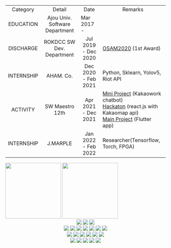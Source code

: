 <div><table width=100%>
  <tr>
    <td align='center'>Category</td>
    <td align='center'>Detail</td>
    <td align='center'>Date</td>
    <td align='center'>Remarks</td>
  </tr>
  <tr>
    <td align='center'>EDUCATION</td>
    <td align='center'>Ajou Univ. Software Department</td>
    <td>Mar 2017 - </td>
    <td></td>
  </tr>
  <tr>
    <td align='center'>DISCHARGE</td>
    <td align='center'>ROKDCC SW Dev. Department</td>
    <td align='center'>Jul 2019 - Dec 2020</td>
    <td><a href='https://github.com/osamhack2020/WEB_KookbangFriends_Woowahan'> OSAM2020</a> (1st Award)</td>
  </tr>
  <tr>
    <td align='center'>INTERNSHIP</td>
    <td align='center'>AHAM. Co.</td>
    <td align='center'>Dec 2020 - Feb 2021</td>
    <td> Python, Sklearn, Yolov5, Riot API </td>
  </tr>
  <tr>
    <td align='center'>ACTIVITY</td>
    <td align='center'>SW Maestro 12th</td>
    <td align='center'>Apr 2021 - Dec 2021</td>
    <td><a href='https://github.com/LiiNen/swm12_chatbot_team6'> Mini Project</a> (Kakaowork chatbot)<br><a href='https://github.com/O-Seonsik/SWM-stop-pigeon'> Hackaton</a> (react.js with Kakaomap api)<br><a href='https://github.com/LiiNen/LiiNen-Flutter-Source'> Main Project</a> (Flutter app)</td>
  </tr>
  <tr>
    <td align='center'>INTERNSHIP</td>
    <td align='center'>J.MARPLE</td>
    <td align='center'>Jan 2022 - Feb 2022</td>
    <td> Researcher(Tensorflow, Torch, FPGA) </td>
  </tr>
</table></div>

<div> <img src='https://github-readme-stats.vercel.app/api?username=LiiNen&count_private=true&show_icons=true' height='175px'/> <img src='https://github-readme-stats.vercel.app/api/top-langs/?username=Liinen&layout=compact&langs_count=6&exclude_repo=karaoke_crawler,DM-crayon,neobiz-food' height='175px'/> </div>

<!-- https://simpleicons.org -->
<div align='center'>
  <img src="https://img.shields.io/badge/macOS 11.4-000000?style=flat-square&logo=MACOS&logoColor=white"/>
  <img src="https://img.shields.io/badge/Windows 10-0078D6?style=flat-square&logo=WINDOWS&logoColor=white"/>
  <img src="https://img.shields.io/badge/Ubuntu 20.04-E95420?style=flat-square&logo=UBUNTU&logoColor=white"/>
  <br>
  <img src="https://img.shields.io/badge/Dart-0175C2?style=flat&logo=Dart&logoColor=white"/>
  <img src="https://img.shields.io/badge/Swift-FA7343?style=flat&logo=SWIFT&logoColor=white"/>
  <img src="https://img.shields.io/badge/HTML5-E34F26?style=flat&logo=HTML5&logoColor=white"/>
  <img src="https://img.shields.io/badge/JavaScript-F7DF1E?style=flat&logo=JAVASCRIPT&logoColor=white"/>
  <img src="https://img.shields.io/badge/Python-3776AB?style=flat&logo=PYTHON&logoColor=white"/>
  <img src="https://img.shields.io/badge/Java-007396?style=flat&logo=JAVA&logoColor=white"/>
  <img src="https://img.shields.io/badge/MySQL-3776AB?style=flat&logo=MYSQL&logoColor=white"/>
  <br>
  <img src="https://img.shields.io/badge/Flutter-02569B?style=flat&logo=FLUTTER&logoColor=white"/>
  <img src="https://img.shields.io/badge/React-61DAFB?style=flat&logo=REACT&logoColor=black"/>
  <img src="https://img.shields.io/badge/Node.js-339933?style=flat&logo=NODE.js&logoColor=white"/>
  <img src="https://img.shields.io/badge/Express-000000?style=flat&logo=EXPRESS&logoColor=white"/>
  <img src="https://img.shields.io/badge/Scikit learn-F7931E?style=flat&logo=Scikitlearn&logoColor=white"/>
  <img src="https://img.shields.io/badge/Spring-6DB33F?style=flat&logo=SPRING&logoColor=white"/>
  <br>
  <img src="https://img.shields.io/badge/Android Studio-3DDC84?style=flat-square&logo=ANDROIDSTUDIO&logoColor=white"/>
  <img src="https://img.shields.io/badge/Xcode-147EFB?style=flat-square&logo=XCODE&logoColor=white"/>
  <img src="https://img.shields.io/badge/Visual Studio Code-007ACC?style=flat-square&logo=VISUALSTUDIOCODE&logoColor=white"/>
  <img src="https://img.shields.io/badge/Vim-019733?style=flat-square&logo=VIM&logoColor=white"/>
  <img src="https://img.shields.io/badge/Jupyter-F37626?style=flat-square&logo=JUPYTER&logoColor=white"/>
  <br>
</div>

